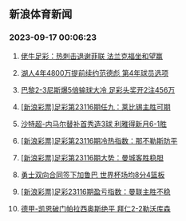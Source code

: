 ## 新浪体育新闻 
### 2023-09-17 00:06:23

1. [佬牛足彩：热刺击退谢菲联  法兰克福坐和望赢](https://sports.sina.com.cn/l/2023-09-16/doc-imzmwcek0721640.shtml)

2. [湖人4年4800万提前续约范德彪 第4年球员选项](https://sports.sina.com.cn/basketball/nba/2023-09-16/doc-imzmwcer2496350.shtml)

3. [巴黎2-3尼斯爆5倍输球大冷 足彩头奖开2注456万](https://sports.sina.com.cn/l/2023-09-16/doc-imzmwcek0721289.shtml)

4. [[新浪彩票]足彩第23116期任九：莱比锡主胜可期](https://sports.sina.com.cn/l/2023-09-16/doc-imzmwceq1482425.shtml)

5. [沙特超-内马尔替补首秀造3球 利雅得新月6-1胜](https://sports.sina.com.cn/global/others/2023-09-16/doc-imzmwink4590833.shtml)

6. [[新浪彩票]足彩第23116期冷热指数：那不勒斯防平](https://sports.sina.com.cn/l/2023-09-16/doc-imzmwcen4706895.shtml)

7. [[新浪彩票]足彩第23116期大势：曼城客胜稳胆](https://sports.sina.com.cn/l/2023-09-16/doc-imzmwcen4705176.shtml)

8. [勇士双向合同签下加鲁巴 世界杯场均8分4篮板](https://sports.sina.com.cn/basketball/nba/2023-09-16/doc-imzmwceq1477332.shtml)

9. [[新浪彩票]足彩23116期盈亏指数：曼联主胜不稳](https://sports.sina.com.cn/l/2023-09-16/doc-imzmwcen4705782.shtml)

10. [德甲-凯恩破门帕拉西奥斯绝平 拜仁2-2勒沃库森](https://sports.sina.com.cn/global/germany/2023-09-16/doc-imzmwcer2503339.shtml)

